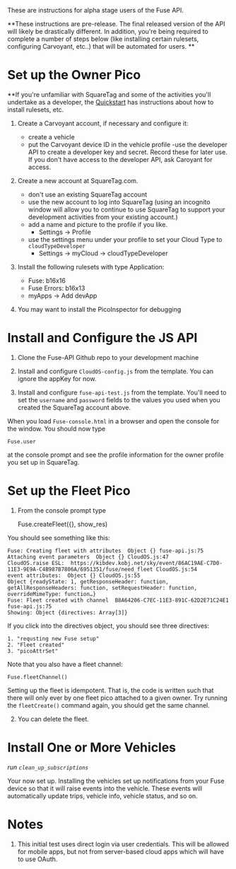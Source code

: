 
These are instructions for alpha stage users of the Fuse API.

**These instructions are pre-release. The final released version of the API will likely be drastically different.  In addition, you're being required to complete a number of steps below (like installing certain rulesets, configuring Carvoyant, etc..) that will be automated for users. **



# Set up the Owner Pico

**If you're unfamiliar with SquareTag and some of the activities you'll undertake as a developer, the [Quickstart](http://developer.kynetx.com/display/docs/Quickstart) has instructions about how to install rulesets, etc. 

1. Create a Carvoyant account, if necessary and configure it:
	- create a vehicle
	- put the Carvoyant device ID in the vehicle profile
	-use the developer API to create a developer key and secret. Record these for later use. If you don't have access to the developer API, ask Caroyant for access.

1. Create a new account at SquareTag.com.
	- don't use an existing SquareTag account
	- use the new account to log into SquareTag (using an incognito window will allow you to continue to use SquareTag to support your development activities from your existing account.)
	- add a name and picture to the profile if you like.
	    - Settings -> Profile
	- use the settings menu under your profile to set your Cloud Type to ```cloudTypeDeveloper```
		- Settings -> myCloud -> cloudTypeDeveloper

1. Install the following rulesets with type Application:
	- Fuse: b16x16
	- Fuse Errors: b16x13
	- myApps -> Add devApp

1. You may want to install the PicoInspector for debugging

# Install and Configure the JS API

1. Clone the Fuse-API Github repo to your development machine

2. Install and configure ```CloudOS-config.js``` from the template.  You can ignore the appKey for now. 

3. Install and configure ```fuse-api-test.js``` from the template. You'll need to set the ```username``` and ```password``` fields to the values you used when you created the SquareTag account above. 

When you load ```Fuse-console.html``` in a browser and open the console for the window. You should now type

    Fuse.user

at the console prompt and see the profile information for the owner profile you set up in SquareTag. 

# Set up the Fleet Pico

1. From the console prompt type

	Fuse.createFleet({}, show_res)

You should see something like this:

	Fuse: Creating fleet with attributes  Object {} fuse-api.js:75
	Attaching event parameters  Object {} CloudOS.js:47
	CloudOS.raise ESL:  https://kibdev.kobj.net/sky/event/86AC19AE-C7D0-11E3-9E9A-C4B987B7806A/6951351/fuse/need_fleet CloudOS.js:54
	event attributes:  Object {} CloudOS.js:55
	Object {readyState: 1, getResponseHeader: function, getAllResponseHeaders: function, setRequestHeader: function, overrideMimeType: function…}
	Fuse: Fleet created with channel  B8A64206-C7EC-11E3-891C-62D2E71C24E1 fuse-api.js:75
	Showing: Object {directives: Array[3]}

If you click into the directives object, you should see three directives:

	1. "requsting new Fuse setup"
	2. "Fleet created"
	3. "picoAttrSet"

Note that you also have a fleet channel:

	Fuse.fleetChannel()

Setting up the fleet is idempotent. That is, the code is written such that there will only ever by one fleet pico attached to a given owner.  Try running the ```fleetCreate()``` command again, you should get the same channel. 

2. You can delete the fleet. 


# Install One or More Vehicles


*run ```clean_up_subscriptions```*

Your now set up. Installing the vehicles set up notifications from your Fuse device so that it will raise events into the vehicle. These events will automatically update trips, vehicle info, vehicle status, and so on. 

# Notes

1. This initial test uses direct login via user credentials. This will be allowed for mobile apps, but not from server-based cloud apps which will have to use OAuth.


